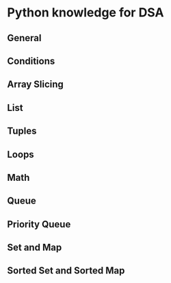 # Python knowledge for DSA

## General

## Conditions

## Array Slicing

## List

## Tuples

## Loops

## Math

## Queue

## Priority Queue

## Set and Map

## Sorted Set and Sorted Map
